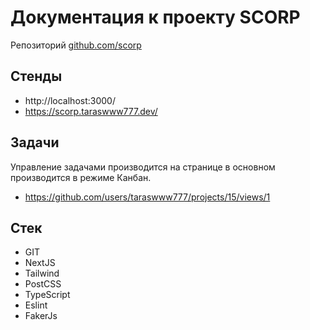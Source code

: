 # Документация к проекту SCORP

Репозиторий [github.com/scorp](https://github.com/taraswww777/scorp) 

## Стенды

- http://localhost:3000/
- https://scorp.taraswww777.dev/


## Задачи

Управление задачами производится на странице в основном производится в режиме Канбан.

- https://github.com/users/taraswww777/projects/15/views/1

## Стек

- GIT
- NextJS
- Tailwind
- PostCSS
- TypeScript
- Eslint
- FakerJs
